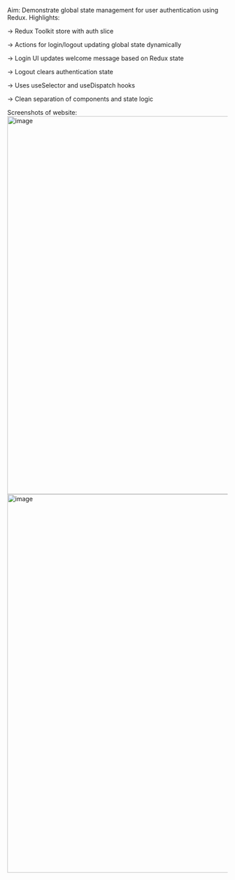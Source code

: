 Aim: Demonstrate global state management for user authentication using Redux.
Highlights:

-> Redux Toolkit store with auth slice

-> Actions for login/logout updating global state dynamically

-> Login UI updates welcome message based on Redux state

-> Logout clears authentication state

-> Uses useSelector and useDispatch hooks

-> Clean separation of components and state logic

Screenshots of website:
<img width="1919" height="864" alt="image" src="https://github.com/user-attachments/assets/ebb50fbc-d797-49be-80c8-77d1e5ce2b18" />
<img width="1919" height="865" alt="image" src="https://github.com/user-attachments/assets/7d690a37-dd2d-4317-9f8f-9219642b884f" />
